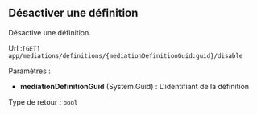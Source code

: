## <span id='desactiverdefinition'>Désactiver une définition</span>

Désactive une définition.

Url :`[GET] app/mediations/definitions/{mediationDefinitionGuid:guid}/disable`

Paramètres : 

- **mediationDefinitionGuid** (System.Guid) : L'identifiant de la définition

Type de retour : `bool`

